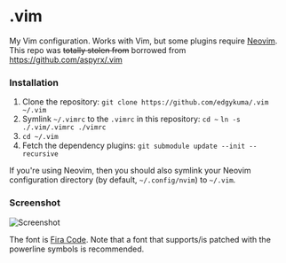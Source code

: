 # .vim
My Vim configuration. Works with Vim, but some plugins require [Neovim][neovim].
This repo was ~~totally stolen from~~ borrowed from https://github.com/aspyrx/.vim

### Installation
1. Clone the repository: `git clone https://github.com/edgykuma/.vim ~/.vim`
2. Symlink `~/.vimrc` to the `.vimrc` in this repository:
   `cd ~`
   `ln -s ./.vim/.vimrc ./vimrc`
3. `cd ~/.vim`
4. Fetch the dependency plugins: `git submodule update --init --recursive`

If you're using Neovim, then you should also symlink your Neovim configuration
directory (by default, `~/.config/nvim`) to `~/.vim`.

### Screenshot
![Screenshot](screenshot.png)

The font is [Fira Code](https://github.com/tonsky/FiraCode). Note that a font
that supports/is patched with the powerline symbols is recommended.

[neovim]: https://github.com/neovim/neovim "neovim on GitHub"

